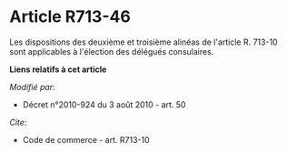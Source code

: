 # Article R713-46

Les dispositions des deuxième et troisième alinéas de l'article R. 713-10 sont applicables à l'élection des délégués
consulaires.

**Liens relatifs à cet article**

_Modifié par_:

  - Décret n°2010-924 du 3 août 2010 - art. 50

_Cite_:

  - Code de commerce - art. R713-10
